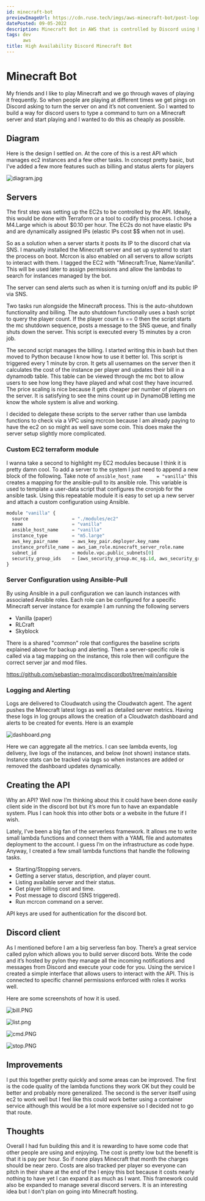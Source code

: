 ```yaml
---
id: minecraft-bot
previewImageUrl: https://cdn.ruse.tech/imgs/aws-minecraft-bot/post-logo.png
datePosted: 09-05-2022
description: Minecraft Bot in AWS that is controlled by Discord using highly scalable architecture.
tags: dev
      aws
title: High Availability Discord Minecraft Bot
---
```

# Minecraft Bot

My friends and I like to play Minecraft and we go through waves of playing it frequently. So when people are playing at different times we get pings on Discord asking to turn the server on and it’s not convenient. So I wanted to build a way for discord users to type a command to turn on a Minecraft server and start playing and I wanted to do this as cheaply as possible. 

## Diagram

Here is the design I settled on. At the core of this is a rest API which manages ec2 instances and a few other tasks. In concept pretty basic, but I’ve added a few more features such as billing and status alerts for players

![diagram.jpg](https://cdn.ruse.tech/imgs/aws-minecraft-bot/diagram.jpg)


## Servers

The first step was setting up the EC2s to be controlled by the API. Ideally, this would be done with Terraform or a tool to codify this process. I chose a M4.Large which is about $0.10 per hour. The EC2s do not have elastic IPs and are dynamically assigned IPs (elastic IPs cost $$ when not in use).

So as a solution when a server starts it posts its IP to the discord chat via SNS. I manually installed the Minecraft server and set up systemd to start the process on boot. Mcrcon is also enabled on all servers to allow scripts to interact with them. I tagged the EC2 with "Minecraft:True, Name:Vanilla". This will be used later to assign permissions and allow the lambdas to search for instances managed by the bot.

The server can send alerts such as when it is turning on/off and its public IP via SNS.

Two tasks run alongside the Minecraft process. This is the auto-shutdown functionality and billing. The auto shutdown functionally uses a bash script to query the player count. If the player count is == 0 then the script starts the mc shutdown sequence, posts a message to the SNS queue, and finally shuts down the server. This script is executed every 15 minutes by a cron job.

The second script manages the billing. I started writing this in bash but then moved to Python because I know how to use it better lol. This script is triggered every 1 minute by cron. It gets all usernames on the server then it calculates the cost of the instance per player and updates their bill in a dynamodb table. This table can be viewed through the mc bot to allow users to see how long they have played and what cost they have incurred. The price scaling is nice because it gets cheaper per number of players on the server. It is satisfying to see the mins count up in DynamoDB letting me know the whole system is alive and working. 

I decided to delegate these scripts to the server rather than use lambda functions to check via a VPC using mcrcon because I am already paying to have the ec2 on so might as well save some coin. This does make the server setup slightly more complicated. 

### Custom EC2 terraform module

I wanna take a second to highlight my EC2 modules because I think it is pretty damn cool. To add a server to the system I just need to append a new block of the following. Take note of  `ansible_host_name     = "vanilla"` this creates a mapping for the ansible-pull to its ansible role. This variable is used to template a user-data script that configures the cronjob for the ansible task. Using this repeatable module it is easy to set up a new server and attach a custom configuration using Ansible. 

```python
module "vanilla" {
  source                = "./modules/ec2"
  name                  = "vanilla"
  ansible_host_name     = "vanilla"
  instance_type         = "m5.large"
  aws_key_pair_name     = aws_key_pair.deployer.key_name
  instance_profile_name = aws_iam_role.minecraft_server_role.name
  subnet_id             = module.vpc.public_subnets[0]
  security_group_ids    = [aws_security_group.mc_sg.id, aws_security_group.allow_ssh_public.id]
}
```

### Server Configuration using Ansible-Pull

By using Ansible in a pull configuration we can launch instances with associated Ansible roles. Each role can be configured for a specific Minecraft server instance for example I am running the following servers

* Vanilla (paper)
* RLCraft
* Skyblock

There is a shared "common" role that configures the baseline scripts explained above for backup and alerting. Then a server-specific role is called via a tag mapping on the instance, this role then will configure the correct server jar and mod files. 

https://github.com/sebastian-mora/mcdiscordbot/tree/main/ansible

### Logging and Alerting 

Logs are delivered to Cloudwatch using the Cloudwatch agent. The agent pushes the Minecraft latest logs as well as detailed server metrics. Having these logs in log groups allows the creation of a Cloudwatch dashboard and alerts to be created for events. Here is an example 

![dashboard.png](https://cdn.ruse.tech/imgs/aws-minecraft-bot/dashboard.png)

Here we can aggregate all the metrics. I can see lambda events, log delivery, live logs of the instances, and below (not shown) instance stats. Instance stats can be tracked via tags so when instances are added or removed the dashboard updates dynamically. 


## Creating the API

Why an API? Well now I’m thinking about this it could have been done easily client side in the discord bot but it’s more fun to have an expandable system. Plus I can hook this into other bots or a website in the future if I wish.

Lately, I’ve been a big fan of the serverless framework. It allows me to write small lambda functions and connect them with a YAML file and automates deployment to the account. I guess I’m on the infrastructure as code hype. Anyway, I created a few small lambda functions that handle the following tasks.

* Starting/Stopping servers.
* Getting a server status, description, and player count.
* Listing available server and their status.
* Get player billing cost and time.
* Post message to discord (SNS triggered).
* Run mcrcon command on a server.

API keys are used for authentication for the discord bot.


## Discord client

As I mentioned before I am a big serverless fan boy. There’s a great service called pylon which allows you to build server discord bots. Write the code and it’s hosted by pylon they manage all the incoming notifications and messages from Discord and execute your code for you. Using the service I created a simple interface that allows users to interact with the API. This is connected to specific channel permissions enforced with roles it works well.

Here are some screenshots of how it is used.

![bill.PNG](https://cdn.ruse.tech/imgs/aws-minecraft-bot/bill.png)

![list.png](https://cdn.ruse.tech/imgs/aws-minecraft-bot/list.png)

![cmd.PNG](https://cdn.ruse.tech/imgs/aws-minecraft-bot/cmd.PNG)

![stop.PNG](https://cdn.ruse.tech/imgs/aws-minecraft-bot/stop.PNG)



## Improvements

I put this together pretty quickly and some areas can be improved. The first is the code quality of the lambda functions they work OK but they could be better and probably more generalized. The second is the server itself using ec2 to work well but I feel like this could work better using a container service although this would be a lot more expensive so I decided not to go that route.

## Thoughts

Overall I had fun building this and it is rewarding to have some code that other people are using and enjoying. The cost is pretty low but the benefit is that it is pay per hour. So if none plays Minecraft that month the charges should be near zero. Costs are also tracked per player so everyone can pitch in their share at the end of the I enjoy this bot because it costs nearly nothing to have yet I can expand it as much as I want. This framework could also be expanded to manage several discord servers. It is an interesting idea but I don't plan on going into Minecraft hosting.
